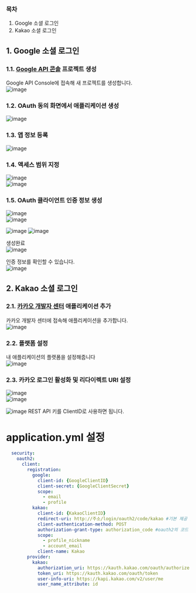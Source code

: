 ### 목차

1. Google 소셜 로그인
2. Kakao 소셜 로그인

## 1. Google 소셜 로그인

### 1.1. [Google API 콘솔](https://console.cloud.google.com) 프로젝트 생성
Google API Console에 접속해 새 프로젝트를 생성합니다.     
![image](https://user-images.githubusercontent.com/84266499/194394158-16456192-da13-4611-b65f-656fdcaf2e28.png)

### 1.2. OAuth 동의 화면에서 애플리케이션 생성     
![image](https://user-images.githubusercontent.com/84266499/194394477-718236bc-a028-49cd-a7fc-5d4095dcdc50.png)

### 1.3. 앱 정보 등록
![image](https://user-images.githubusercontent.com/84266499/194394908-1e798577-e3e7-48e1-b2bc-c3a2b553ecac.png)

### 1.4. 액세스 범위 지정
![image](https://user-images.githubusercontent.com/84266499/194395179-501ff791-d1f2-41a2-8655-5a6995ed6edb.png)    
![image](https://user-images.githubusercontent.com/84266499/194395275-a365e3f2-ab7b-4fa0-8986-df766ca9f238.png)    


### 1.5. OAuth 클라이언트 인증 정보 생성
![image](https://user-images.githubusercontent.com/84266499/194395578-e2f56114-3c6b-41a5-a6d8-54e77e5f36bd.png)   
![image](https://user-images.githubusercontent.com/84266499/194395674-e5aa1fab-4c83-41ad-95a8-50922ff8b392.png)    

![image](https://user-images.githubusercontent.com/84266499/194395734-db4a5ad1-157b-4da7-bdf0-e9e4771418e7.png)
![image](https://user-images.githubusercontent.com/84266499/194395902-ef3d4e8c-4dd4-47ba-b9ff-2b4052b82b52.png)    

생성완료    
![image](https://user-images.githubusercontent.com/84266499/194396005-79a9e02c-0544-46ae-ad8e-9541a65fd97a.png)    

인증 정보를 확인할 수 있습니다.    
![image](https://user-images.githubusercontent.com/84266499/194396147-85ee299a-1b49-4d07-99c4-9a8d594ef245.png)


## 2. Kakao 소셜 로그인

### 2.1. [카카오 개발자 센터](https://developers.kakao.com) 애플리케이션 추가
카카오 개발자 센터에 접속해 애플리케이션을 추가합니다.      
![image](https://user-images.githubusercontent.com/84266499/194397056-97826091-6caa-4421-89bb-cbba751b45a7.png)    

### 2.2. 플랫폼 설정
내 애플리케이션의 플랫폼을 설정해줍니다     
![image](https://user-images.githubusercontent.com/84266499/194397196-927cfcd9-d900-48c4-8f53-7b0ccce7b359.png)    

### 2.3. 카카오 로그인 활성화 및 리다이렉트 URI 설정
![image](https://user-images.githubusercontent.com/84266499/194397394-6e5a1687-26a3-40a6-b041-03f175153eb1.png)    
![image](https://user-images.githubusercontent.com/84266499/194397843-0cd38ba4-7f68-4022-aeae-6db2cc9ac301.png)    


![image](https://user-images.githubusercontent.com/84266499/194397984-2e9eb2f9-3ed7-408c-b437-3cd60f62c624.png)
REST API 키를 ClientID로 사용하면 됩니다.

# application.yml 설정
```yml
  security:
    oauth2:
      client:
        registration:
          google:
            client-id: {GoogleClientID}
            client-secret: {GoogleClientSecret}
            scope:
              - email
              - profile
          kakao:
            client-id: {KakaoClientID}
            redirect-uri: http://주소/login/oauth2/code/kakao #기본 제공 클라이언트가 아니기 때문에 반드시 적어줘야 함. 그래서 아무거나 적어도 되지만 되도록 규칙에 맞추기
            client-authentication-method: POST
            authorization-grant-type: authorization_code #oauth2의 코드 방식 사용
            scope:
              - profile_nickname
              - account_email
            client-name: Kakao
        provider:
          kakao:
            authorization_uri: https://kauth.kakao.com/oauth/authorize
            token_uri: https://kauth.kakao.com/oauth/token
            user-info-uri: https://kapi.kakao.com/v2/user/me
            user_name_attribute: id
```
